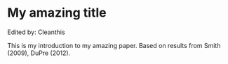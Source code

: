 # My amazing title

Edited by: Cleanthis

This is my introduction to my amazing paper. Based on results from Smith (2009), DuPre (2012).
